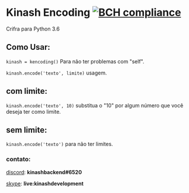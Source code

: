 # Kinash Encoding [![BCH compliance](https://bettercodehub.com/edge/badge/kinashdev/kinash-encoding?branch=master)](https://bettercodehub.com/)
Crifra para Python 3.6

## Como Usar:
`kinash = kencoding()` Para não ter problemas com "self".

`kinash.encode('texto', limite)` usagem.

com limite:
-----------
`kinash.encode('texto', 10)` substitua o "10" por algum número que você deseja ter como limite.

sem limite:
-----------
`kinash.encode('texto')` para não ter limites.

### contato:
[discord](http://discordapp.com): **kinashbackend#6520**

[skype](http://web.skype.com): **live:kinashdevelopment**
